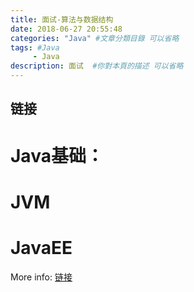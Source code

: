 ```yaml
---
title: 面试-算法与数据结构
date: 2018-06-27 20:55:48
categories: "Java" #文章分類目錄 可以省略
tags: #Java 
     - Java
description: 面试  #你對本頁的描述 可以省略
---
```



## 链接




# Java基础：



# JVM



# JavaEE

More info: [链接](https://hexo.io/docs/deployment.html)


